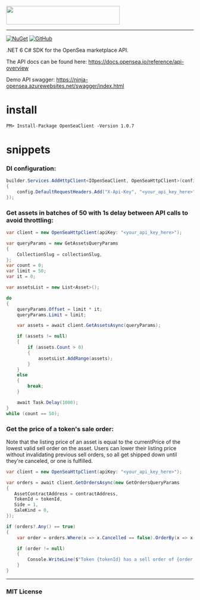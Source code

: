 <br>

<img src="https://camo.githubusercontent.com/57cfb2f91adf5c2b206607d801cbf30710614fd4170f05352c75a2d351417ea4/68747470733a2f2f73746f726167652e676f6f676c65617069732e636f6d2f6f70656e7365612d7374617469632f6f70656e7365612d6a732d6c6f676f2d757064617465642e706e67" width="305" height="50" />

---
[![NuGet](https://img.shields.io/nuget/v/OpenSeaClient)](https://www.nuget.org/packages/OpenSeaClient/) 
[![GitHub](https://img.shields.io/github/license/ninjastacktech/opensea-net)](https://github.com/ninjastacktech/opensea-net/blob/master/LICENSE)

.NET 6 C# SDK for the OpenSea marketplace API.

The API docs can be found here: https://docs.opensea.io/reference/api-overview

Demo API swagger: https://ninja-opensea.azurewebsites.net/swagger/index.html

# install
```xml
PM> Install-Package OpenSeaClient -Version 1.0.7
```
# snippets

### DI configuration:
```C#
builder.Services.AddHttpClient<IOpenSeaClient, OpenSeaHttpClient>(config =>
{
    config.DefaultRequestHeaders.Add("X-Api-Key", "<your_api_key_here>");
});
```

### Get assets in batches of 50 with 1s delay between API calls to avoid throttling:
```C#
var client = new OpenSeaHttpClient(apiKey: "<your_api_key_here>");

var queryParams = new GetAssetsQueryParams
{
    CollectionSlug = collectionSlug,
};
var count = 0;
var limit = 50;
var it = 0;

var assetsList = new List<Asset>();

do
{
    queryParams.Offset = limit * it;
    queryParams.Limit = limit;

    var assets = await client.GetAssetsAsync(queryParams);

    if (assets != null)
    {
        if (assets.Count > 0)
        {
            assetsList.AddRange(assets);
        }
    }
    else
    {
        break;
    }

    await Task.Delay(1000);
}
while (count == 50);
```

### Get the price of a token's sale order:
Note that the listing price of an asset is equal to the currentPrice of the lowest valid sell order on the asset. 
Users can lower their listing price without invalidating previous sell orders, so all get shipped down until they're canceled, or one is fulfilled.
```C#
var client = new OpenSeaHttpClient(apiKey: "<your_api_key_here>");

var orders = await client.GetOrdersAsync(new GetOrdersQueryParams
{
   AssetContractAddress = contractAddress,
   TokenId = tokenId,
   Side = 1,
   SaleKind = 0,
});

if (orders?.Any() == true)
{
    var order = orders.Where(x => x.Cancelled == false).OrderBy(x => x.CurrentPriceEth).FirstOrDefault();

    if (order != null)
    {
        Console.WriteLine($"Token {tokenId} has a sell order of {order.CurrentPriceEth} ETH");                   
    }
}
```


---

### MIT License


